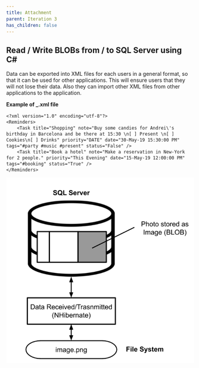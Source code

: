 ```yaml
---
title: Attachment
parent: Iteration 3
has_children: false
---
```


## Read / Write BLOBs from / to SQL Server using C#
Data can be exported into XML files for each users in a general format, so that it can be used for other applications. This will ensure users that they will not lose their data. Also they can import other XML files from other applications to the application.

**Example of _.xml file**
```
<?xml version="1.0" encoding="utf-8"?>
<Reminders>
	<Task title="Shopping" note="Buy some candies for Andrei\'s birthday in Barcelona and be there at 15:30 \n[ ] Present \n[ ] Cookies\n[ ] Drinks" priority="DATE" date="30-May-19 15:30:00 PM" tags="#party #music #present" status="False" />
	<Task title="Book a hotel" note="Make a reservation in New-York for 2 people." priority="This Evening" date="15-May-19 12:00:00 PM" tags="#booking" status="True" />
</Reminders>
```

![Diagram](../../images/final-assignment/SQL.png)